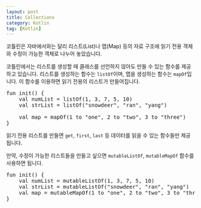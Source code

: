 ```yaml
---
layout: post
title: Collections
category: Kotlin
tag: [Kotlin]
---
```


코틀린은 자바에서와는 달리 리스트(List)나 맵(Map) 등의 자료 구조에 읽기 전용 객체와 수정이 가능한 객체로 나누어 놓았습니다. 

코틀린에서는 리스트를 생성할 때 클래스를 선언하지 않아도 만들 수 있는 함수를 제공하고 있습니다. 리스트를 생성하는 함수는 `listOf`이며, 맵을 생성하는 함수는 `mapOf`입니다. 이 함수를 이용하면 읽기 전용의 리스트가 만들어집니다.

<pre class="prettyprint">
fun init() {
    val numList = listOf(1, 3, 7, 5, 10)
    val strList = listOf("snowdeer", "ran", "yang")

    val map = mapOf(1 to "one", 2 to "two", 3 to "three")
}
</pre>

읽기 전용 리스트를 만들면 `get`, `first`, `last` 등 데이터를 읽을 수 있는 함수들만 제공됩니다.

만약, 수정이 가능한 리스트들을 만들고 싶으면 `mutableListOf`, `mutableMapOf` 함수를 사용하면 됩니다.

<pre class="prettyprint">
fun init() {
    val numList = mutableListOf(1, 3, 7, 5, 10)
    val strList = mutableListOf("snowdeer", "ran", "yang")
    val map = mutableMapOf(1 to "one", 2 to "two", 3 to "three")
}
</pre>


